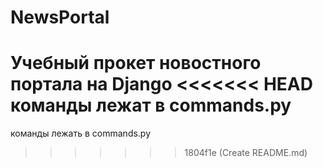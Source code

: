 # NewsPortal
Учебный прокет новостного портала на Django
<<<<<<< HEAD
команды лежат в commands.py
=======
команды лежать в commands.py
> > > > > > > 1804f1e (Create README.md)
